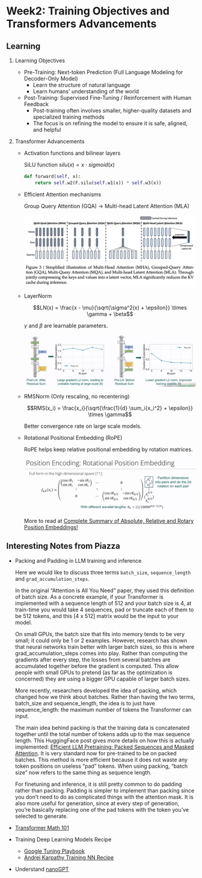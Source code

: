 # Week2: Training Objectives and Transformers Advancements

## Learning

1. Learning Objectives

    - Pre-Training: Next-token Prediction (Full Language Modeling for Decoder-Only Model)
        - Learn the structure of natural language
        - Learn humans' understanding of the world
    - Post-Training: Supervised Fine-Tuning / Reinforcement with Human Feedback
        - Post-training often involves smaller, higher-quality datasets and specialized training methods
        - The focus is on refining the model to ensure it is safe, aligned, and helpful

2. Transformer Advancements

    - Activation functions and bilinear layers

        SiLU function $silu(x) = x \cdot sigmoid(x)$

        ```python
        def forward(self, x):
            return self.w2(F.silu(self.w1(x)) * self.w3(x))
        ```

    - Efficient Attention mechanisms

        Group Query Attention (GQA) -> Multi-head Latent Attention (MLA)

        ![Attention mechanisms](./imgs/MLA.png)

    - LayerNorm

        $$LN(x) = \frac{x - \mu}{\sqrt{\sigma^2(x) + \epsilon}} \times \gamma + \beta$$

        $\gamma$ and $\beta$ are learnable parameters.

        ![Post-LN vs Pre-LN](./imgs/Post-LN%20vs%20Pre-LN.png)

    - RMSNorm (Only rescaling, no recentering)

        $$RMS(x_i) = \frac{x_i}{\sqrt{\frac{1}{d} \sum_i{x_i^2} + \epsilon}} \times \gamma$$

        Better convergence rate on large scale models.

    - Rotational Positional Embedding (RoPE)

        RoPE helps keep relative positional embedding by rotation matrices.

        ![RoPE](./imgs/RoPE.png)

        More to read at [Complete Summary of Absolute, Relative and Rotary Position Embeddings!](https://azizbelaweid.substack.com/p/complete-summary-of-absolute-relative)

## Interesting Notes from Piazza

- Packing and Padding in LLM training and inference

    Here we would like to discuss three terms `batch_size`, `sequence_length` and `grad_accumulation_steps`.

    In the original “Attention is All You Need” paper, they used this definition of batch size. As a concrete example, if your Transformer is implemented with a sequence length of 512 and your batch size is 4, at train-time you would take 4 sequences, pad or truncate each of them to be 512 tokens, and this [4 x 512] matrix would be the input to your model.

    On small GPUs, the batch size that fits into memory tends to be very small; it could only be 1 or 2 examples. However, research has shown that neural networks train better with larger batch sizes, so this is where grad_accumulation_steps comes into play. Rather than computing the gradients after every step, the losses from several batches are accumulated together before the gradient is computed. This allow people with small GPUs to pretend (as far as the optimization is concerned) they are using a bigger GPU capable of larger batch sizes.

    More recently, researchers developed the idea of packing, which changed how we think about batches. Rather than having the two terms, batch_size and sequence_length, the idea is to just have sequence_length: the maximum number of tokens the Transformer can input.

    The main idea behind packing is that the training data is concatenated together until the total number of tokens adds up to the max sequence length. This HuggingFace post gives more details on how this is actually implemented: [Efficient LLM Pretraining: Packed Sequences and Masked Attention](https://huggingface.co/blog/sirluk/llm-sequence-packing). It is very standard now for pre-trained to be on packed batches. This method is more efficient because it does not waste any token positions on useless “pad” tokens. When using packing, “batch size” now refers to the same thing as sequence length.

    For finetuning and inference, it is still pretty common to do padding rather than packing. Padding is simpler to implement than packing since you don’t need to do as complicated things with the attention mask. It is also more useful for generation, since at every step of generation, you’re basically replacing one of the pad tokens with the token you’ve selected to generate.

- [Transformer Math 101](https://blog.eleuther.ai/transformer-math/)

- Training Deep Learning Models Recipe

  - [Google Tuning Playbook](https://github.com/google-research/tuning_playbook)
  - [Andrej Karpathy Training NN Recipe](https://karpathy.github.io/2019/04/25/recipe/)

- Understand [nanoGPT](https://bbycroft.net/llm)
